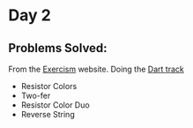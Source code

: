 # Day 2

## Problems Solved:

From the [Exercism](https://exercism.io) website. Doing the [Dart track](https://exercism.io/tracks/dart)
* Resistor Colors
* Two-fer
* Resistor Color Duo
* Reverse String
